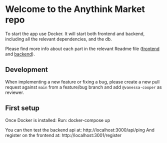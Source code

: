 # Welcome to the Anythink Market repo

To start the app use Docker. It will start both frontend and backend, including all the relevant dependencies, and the db.

Please find more info about each part in the relevant Readme file ([frontend](frontend/readme.md) and [backend](backend/README.md)).

## Development

When implementing a new feature or fixing a bug, please create a new pull request against `main` from a feature/bug branch and add `@vanessa-cooper` as reviewer.

## First setup

Once Docker is installed:
Run:  docker-compose up

You can then test the backend api at: http://localhost:3000/api/ping
And register on the frontend at: http://localhost:3001/register
